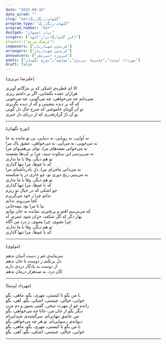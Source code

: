 ```yaml
---
date: "2025-09-16"
date_aired: ""
slug: "گلهای-رنگارنگ/۵۵۶"
program_type: "گلهای-رنگارنگ"
program_number: "۵۵۶"
dastgah: "بیات اصفهان"
singers: ["اکبر گلپایگانی","الهه"]
players:["فرهنگ شریف"]
composers: ["فریدون شهبازیان"]
arrangers: ["فریدون شهبازیان"]
announcers: ["فیروزه امیرمعز"]
poets: ["مهرداد اوستا","علیرضا تبریزی","مولوی","تورج نگهبان"]
draft: false
---
```


(علیرضا تبریزی)

الا ای قطره‌ی اشكی كه بر مژگانم آویزی  
هزاران عقده بگشایی، اگر بر دامنم ریزی  
نمی‌دانم چه می‌خواهی، چه می‌گویی، چه می‌جویی  
كه گه بر دیده بنشینی و گه از دیده بگریزی  
تو آن گویای خاموشی كه شرح حال دل گویی  
تو آن دُرّ گران‌قدری كه از دریای دل خیزی

---

(تورج نگهبان)

نه آوایی، نه رویایی، نه دنیایی، بی تو مانده به جا  
نه می‌جویی، نه می‌آیی، نه می‌خواهی، عشق پاك مرا  
نه می‌خوانی نغمه‌های مرا، نوای بی‌هم‌نوای مرا  
نه می‌پرسی این سكوت سیه، چرا بر لب‌ها نشسته  
تو هم دیگر، وفا با ما نداری  
كه با غم‌ها، مرا تنها گذاری  
نه می‌دانی ماجرای مرا، دل با‌دردآشنای مرا  
نه می‌بینی رنج دوری تو، چو خاری در پا شكسته  
تو هم دیگر، وفا با ما نداری  
كه با غم‌ها، مرا تنها گذاری  
چو اشكی كه در خیال تو ریزم  
ندانم چرا ز خود می‌گریزم  
كجا می‌روم، ندانم  
بیا تا مرا بوَد نیمه‌جانی  
كه می‌ترسم افتم و برنخیزم، نمانده به جان توانم  
بهار دگر كه گل شكفد، خزان شود عمرم، آه  
چرا نشوی، چرا نشوی، ز درد من آگاه  
تو هم دیگر، وفا با ما نداری  
كه با غم‌ها، مرا تنها گذاری

---

(مولوی)

سرمایه‌ی غم ز دست آسان ندهم  
دل برنكَنم ز دوست تا جان ندهم  
از دوست به یادگار دردی دارم  
كآن درد، به صدهزار درمان ندهم

---

(مهرداد اوستا)
  
با من بگو تا كیستی، مهری، بگو، ماهی، بگو  
خوابی، خیالی، چیستی، اشكی، بگو، آهی، بگو  
راندم چو از مهرت سخن، گفتی بسوز و دم مزن  
دیگر بگو از جان من، جانا چه می‌خواهی، بگو  
من عاشق تنهایی‌ام، سرگشته‌ی شیدایی‌ام  
دیوانه‌ی رسوایی‌ام، تو هر چه می‌خواهی بگو  
با من بگو تا كیستی، مهری، بگو، ماهی، بگو  
خوابی، خیالی، چیستی، اشكی، بگو، آهی، بگو  

---


